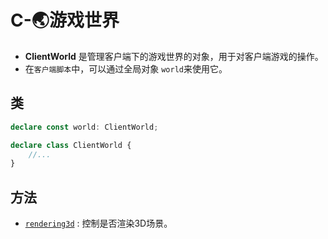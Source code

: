 # C-🌏游戏世界

- **ClientWorld** 是管理客户端下的游戏世界的对象，用于对客户端游戏的操作。
- 在`客户端脚本`中，可以通过全局对象 `world`来使用它。


## 类

```typescript
declare const world: ClientWorld;

declare class ClientWorld {
    //...
}
```


## 方法
- [`rendering3d`](./input#rendering3d) : 控制是否渲染3D场景。
